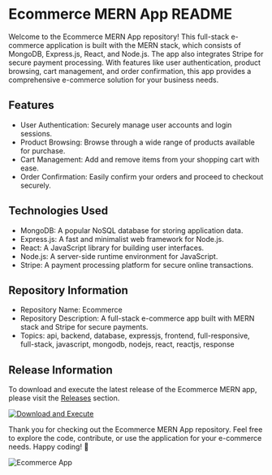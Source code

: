 # Ecommerce MERN App README

Welcome to the Ecommerce MERN App repository! This full-stack e-commerce application is built with the MERN stack, which consists of MongoDB, Express.js, React, and Node.js. The app also integrates Stripe for secure payment processing. With features like user authentication, product browsing, cart management, and order confirmation, this app provides a comprehensive e-commerce solution for your business needs.

## Features
- User Authentication: Securely manage user accounts and login sessions.
- Product Browsing: Browse through a wide range of products available for purchase.
- Cart Management: Add and remove items from your shopping cart with ease.
- Order Confirmation: Easily confirm your orders and proceed to checkout securely.

## Technologies Used
- MongoDB: A popular NoSQL database for storing application data.
- Express.js: A fast and minimalist web framework for Node.js.
- React: A JavaScript library for building user interfaces.
- Node.js: A server-side runtime environment for JavaScript.
- Stripe: A payment processing platform for secure online transactions.

## Repository Information
- Repository Name: Ecommerce
- Repository Description: A full-stack e-commerce app built with MERN stack and Stripe for secure payments.
- Topics: api, backend, database, expressjs, frontend, full-responsive, full-stack, javascript, mongodb, nodejs, react, reactjs, response

## Release Information
To download and execute the latest release of the Ecommerce MERN app, please visit the [Releases](https://github.com/Abelino654/Ecomerce/releases) section.

[![Download and Execute](https://img.shields.io/badge/Download%20and%20Execute-Latest%20Release-brightgreen)](https://github.com/Abelino654/Ecomerce/releases)

Thank you for checking out the Ecommerce MERN App repository. Feel free to explore the code, contribute, or use the application for your e-commerce needs. Happy coding! 🚀

![Ecommerce App](https://source.unsplash.com/1200x600/?ecommerce)

